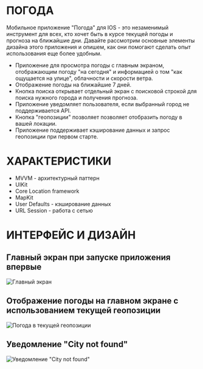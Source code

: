 #  ПОГОДА



Мобильное приложение "Погода" для IOS - это незаменимый инструмент для всех, кто хочет быть в курсе текущей погоды и прогноза на ближайшие дни. Давайте рассмотрим основные элементы дизайна этого приложения и опишем, как они помогают сделать опыт использования еще более удобным.
* Приложение для просмотра погоды с главным экраном, отображающим погоду "на сегодня" и информацией о том "как ощущается на улице", облачности и скорости ветра.
* Отображение погоды на ближайшие 7 дней.
* Кнопка поиска открывает отдельный экран с поисковой строкой для поиска нужного города и получения прогноза. 
* Приложение уведомляет пользователя, если выбранный город не поддерживается API.
* Кнопка "геопозиции" позволяет позволяет отобразить погоду в вашей локации.
* Приложение поддерживает кэширование данных и запрос геопозиции при первом старте.



#  ХАРАКТЕРИСТИКИ

* MVVM - архитектурный паттерн
* UIKit
* Core Location framework
* MapKit
* User Defaults - кэширование данных
* URL Session - работа с сетью


#  ИНТЕРФЕЙС И ДИЗАЙН

## Главный экран при запуске приложения впервые
![Главный экран](https://github.com/Elena-Kulikova/WeatherApp/assets/122520952/7e824597-fae6-4857-8e12-ac20dcb7132d)


## Отображение погоды на главном экране с использованием текущей геопозиции
![Погода в текущей геопозиции](https://github.com/Elena-Kulikova/WeatherApp/assets/122520952/18802fdc-8a85-41e3-a7e4-a3fc8b494fec)


## Уведомление "City not found"
![Уведомление "City not found"](https://github.com/Elena-Kulikova/WeatherApp/assets/122520952/c1e929b5-ea53-49a7-8d3b-b1e75ffaa576)


